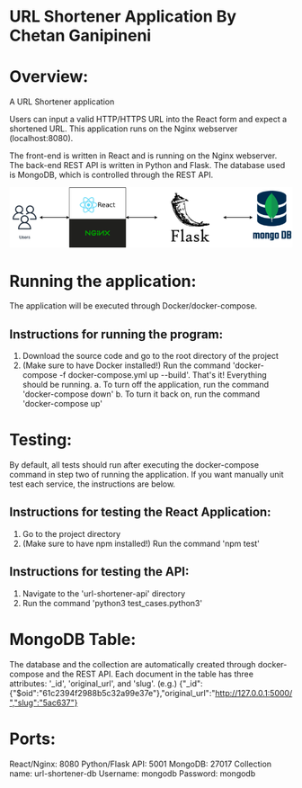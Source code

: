 URL Shortener Application By Chetan Ganipineni
===============================================

# Overview: 
A URL Shortener application

Users can input a valid HTTP/HTTPS URL into the React form and expect a shortened URL. This application
runs on the Nginx webserver (localhost:8080).

The front-end is written in React and is running on the Nginx webserver.
The back-end REST API is written in Python and Flask. 
The database used is MongoDB, which is controlled through the REST API.

![Diagram](URLShortenerDiagram.png)

# Running the application:
The application will be executed through Docker/docker-compose.

## Instructions for running the program:
1. Download the source code and go to the root directory of the project
2. (Make sure to have Docker installed!) Run the command 'docker-compose -f docker-compose.yml up --build'. That's it! Everything should be running.
    a. To turn off the application, run the command 'docker-compose down'
    b. To turn it back on, run the command 'docker-compose up'

# Testing:
By default, all tests should run after executing the docker-compose command in step two of running the application.
If you want manually unit test each service, the instructions are below.

## Instructions for testing the React Application:
1. Go to the project directory
2. (Make sure to have npm installed!) Run the command 'npm test'

## Instructions for testing the API:
1. Navigate to the 'url-shortener-api' directory
2. Run the command 'python3 test_cases.python3'

# MongoDB Table:
The database and the collection are automatically created through docker-compose and the REST API.
Each document in the table has three attributes: '_id', 'original_url', and 'slug'.
(e.g.) {"_id":{"$oid":"61c2394f2988b5c32a99e37e"},"original_url":"http://127.0.0.1:5000/","slug":"5ac637"}

# Ports:
React/Nginx: 8080
Python/Flask API: 5001
MongoDB: 27017
    Collection name: url-shortener-db
    Username: mongodb
    Password: mongodb
